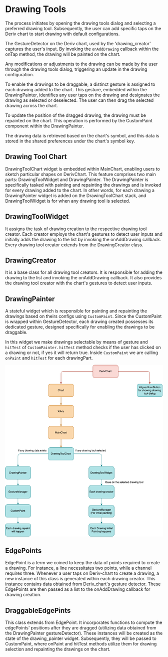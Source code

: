 # Drawing Tools

The process initiates by opening the drawing tools dialog and selecting a preferred drawing tool. Subsequently, the user can add specific taps on the Deriv chart to start drawing with default configurations.

The GestureDetector on the Deriv chart, used by the 'drawing_creator' captures the user's input. By invoking the `onAddDrawing` callback within the onTap method, the drawing will be painted on the chart.

Any modifications or adjustments to the drawing can be made by the user through the drawing tools dialog, triggering an update in the drawing configuration.

To enable the drawings to be draggable, a distinct gesture is assigned to each drawing added to the chart. This gesture, embedded within the DrawingPainter, identifies any user taps on the drawing and designates the drawing as selected or deselected. The user can then drag the selected drawing across the chart.

To update the position of the dragged drawing, the drawing must be repainted on the chart. This operation is performed by the CustomPaint component within the DrawingPainter.

The drawing data is retrieved based on the chart's symbol, and this data is stored in the shared preferences under the chart's symbol key.

## Drawing Tool Chart

DrawingToolChart widget is embedded within MainChart, enabling users to sketch particular shapes on DerivChart. This feature comprises two main parts: DrawingToolWidget and DrawingPainter. The DrawingPainter is specifically tasked with painting and repainting the drawings and is invoked for every drawing added to the chart.
In other words, for each drawing a DrawingPainter widget is added on the DrawingToolChart stack, and DrawingToolWidget is for when any drawing tool is selected.

## DrawingToolWidget

It assigns the task of drawing creation to the respective drawing tool creator. Each creator employs the chart's gestures to detect user inputs and initially adds the drawing to the list by invoking the onAddDrawing callback. Every drawing tool creator extends from the DrawingCreator class.

## DrawingCreator

It is a base class for all drawing tool creators. It is responsible for adding the drawing to the list and invoking the onAddDrawing callback. It also provides the drawing tool creator with the chart's gestures to detect user inputs.

## DrawingPainter

A stateful widget which is responsible for painting and repainting the drawings based on theirs configs using `CustomPaint`. Since the CustomPaint is wrapped within GestureDetector, each drawing created possesses its dedicated gesture, designed specifically for enabling the drawings to be draggable.

In this widget we make drawings selectable by means of gesture and `hitTest` of `CustomPainter`. `hitTest` method checks if the user has clicked on a drawing or not, if yes it will return true. Inside `CustomPaint` we are calling `onPaint` and `hitTest` for each drawingPart.

![plot](drawing_tools.png)

## EdgePoints

EdgePoint is a term we coined to keep the data of points required to create a drawing. For instance, a line necessitates two points, while a channel requires three. Whenever a user taps on Deriv-chart to create a drawing, a new instance of this class is generated within each drawing creator. This instance contains data obtained from Deriv_chart's gesture detector. These EdgePoints are then passed as a list to the onAddDrawing callback for drawing creation.

## DraggableEdgePints

This class extends from EdgePoint. It incorporates functions to compute the edgePoints' positions after they are dragged (utilizing data obtained from the DrawingPainter gestureDetector). These instances will be created as the state of the drawing_painter widget. Subsequently, they will be passed to CustomPaint, where onPaint and hitTest methods utilize them for drawing selection and repainting the drawings on the chart.
